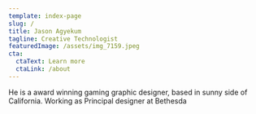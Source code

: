 ```yaml
---
template: index-page
slug: /
title: Jason Agyekum
tagline: Creative Technologist
featuredImage: /assets/img_7159.jpeg
cta:
  ctaText: Learn more
  ctaLink: /about
---
```

He is a award winning gaming graphic designer, based in sunny side of California. Working as Principal designer at Bethesda